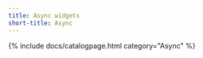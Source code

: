 ```yaml
---
title: Async widgets
short-title: Async
---
```

{% include docs/catalogpage.html category="Async" %}
